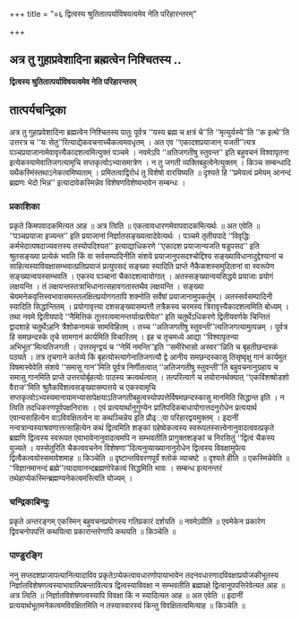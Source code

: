 +++
title = "०६ द्वित्वस्य श्रुतितात्पर्याविषयत्वमेव नेति परिहारन्तरम्"

+++


## अत्र तु गुहाप्रवेशादिना ब्रह्मत्वेन निश्चितस्य ..

**द्वित्वस्य श्रुतितात्पर्याविषयत्वमेव नेति परिहारन्तरम्**

## **तात्पर्यचन्द्रिका**

अत्र तु गुहाप्रवेशादिना ब्रह्मत्वेन निश्चितस्य पातुः पूर्वत्र ‘‘यस्य ब्रह्म च क्षत्रं चे’’ति ‘‘मृत्युर्यस्ये’’ति ‘‘क इत्थे’’ति उत्तरत्र च ‘‘यः सेतु’’रित्याद्येकवचनाच्चैकत्वमवधृतम् । अत एव ‘‘एकादशप्रयाजान् यजती’’त्यत्र पञ्चप्रयाजानामेवावृत्त्यैकादशत्वमित्युक्तं पञ्चमे । नवमेऽपि ‘‘अतिजगतीषु स्तुवन्त’’ इति बहुवचनं विश्वापृतना इत्येकस्यामेवातिजगत्यामृचि सप्तकृत्वोऽभ्यासमात्रेण । न तु जगती व्यक्तिबहुत्वेनेत्युक्तम् । किञ्च सम्बन्धादि यथैकस्मिंस्तथाऽनेकत्वमिष्यताम् । प्रमितत्वाद्विरोधं तु विशेषो वारयिष्यति ॥ दृश्यते हि ‘‘प्रमेयत्वं प्रमेयम् आनन्दं ब्रह्मणः भेदो भिन्न’’ इत्यादावेकस्मिन्नेव विशेषणविशेष्यभावेन सम्बन्धः ।

### **प्रकाशिका**

प्रकृते किमपवादकमित्यत आह ॥ अत्र त्विति ॥ एकत्वावधारणमेवापवादकमित्यर्थः ॥ अत एवेति ॥ ‘‘पञ्चप्रयाजा इज्यन्त’’ इति प्रयाजानां निर्ज्ञातसङ्ख्यत्वादेवेत्यर्थः । पञ्चमे तृतीयपादे ‘‘विवृद्धिः कर्मभेदात्पषदाज्यवत्तस्य तस्योपदिश्यत’’ इत्याद्याधिकरणे ‘‘एकादश प्रयाजान्यजति षडुपसद’’ इति श्रुतसङ्ख्या प्रत्येकं भवति किं वा सर्वसम्पादिनीति संशये प्रयाजानुपसदश्चोद्दिश्य सङ्ख्याविधानादुद्देश्यानां च साहित्यस्याविवक्षासम्भवात्प्रतिप्रयाजं प्रत्युपसदं सङ्ख्या स्यादिति प्राप्ते नैकैकशस्समुदितानां वा स्वरूपेण सङ्ख्यान्वयस्सम्भवति । एकस्य पञ्चानां चैकादशत्वायोगात् । अतस्सङ्ख्यान्वयसिद्धये प्रयाजाः प्रयोगं लक्षयन्ति । तं लक्षयन्तस्तत्राभिधानात्सहावगतास्तथैव लक्षयन्ति । सङ्ख्या चेयमनेकवृत्तिस्वभावासमस्तलक्षितप्रयोगगतापि शक्नोति सर्वेषां प्रयाजानामुपकर्तुम् । अतस्सर्वसम्पादिनी स्यादिति सिद्धान्तितम् । प्रयोगावृत्त्या दशसङ्ख्यासम्पत्तौ तत्रैकस्य चरमस्य त्रिरावृत्त्यैकादशत्वमिति बोध्यम् । तथा नवमे द्वितीयपादे ‘‘नैमित्तिकं तूत्तरत्वमानन्तर्यात्प्रतीयेत’’ इति चतुर्थेऽधिकरणे द्वितीयवर्णके चिन्तितं द्वादशाहे चतुर्थेऽहनि त्रैशोकनामकं सामविहितम् । तच्च ‘‘अतिजगतीषु स्तुवन्ती’’त्यतिजगत्यामुत्पन्नम् । पूर्वत्र हि समछन्दस्के तृचे सामगानं कार्यमिति विचारितम् । इह च तृचमध्ये आद्या ‘‘विश्वापृतन्या अभिभूत’’मित्यतिजगती । उत्तरमृग्द्वयं च ‘‘नेमिं नमन्ति’’इति ‘‘समीरेभासो अस्वर’’न्निति च बृहतीछन्दस्कं पठ्यते । तत्र तृचगाने कर्तव्ये किं बृहत्योस्त्यागेनातिजगत्यौ द्वे आनीय समछन्दस्कासु तिसृष्वृक्षु गानं कार्यमुत विषमास्वेवेति संशये ‘‘समासु गान’’मिति पूर्वत्र निर्णीतत्वात् ‘‘अतिजगतीषु स्तुवन्ती’’ति बहुवचनानुग्रहाय च समासु गानमिति प्राप्ते उत्तरयोर्बृहत्योः पाठस्य क्रत्वर्थत्वात् । तत्परित्यागे च तयोरानर्थक्यात् ‘‘एकविंशष्षोडशो वैराज’’मिति श्रुतैकविंशत्वसङ्ख्यासम्पत्तये च एकस्यामृचि सप्तकृत्वोऽभ्यस्यमानायामभ्यासापेक्षयाऽतिजगतीबहुत्वस्योपपत्तेर्विषमछन्दस्कासु मानमिति सिद्धान्त इति । न त्विति तदधिकरणपूर्वपक्षनिरासः । एवं प्रत्ययार्थानुगुण्येन प्रातिपदिकबाधायोगात्तदनुरोधेन प्रत्ययार्थ एवान्यसाहित्येन वाऽविवक्षितत्वेन वा कथञ्चिन्नेय इति प्रौढ््या परिहारद्वयमुक्तम् । इदानीं नन्वत्रान्यस्याश्रवणात्तत्साहित्येन कथं द्वित्वमिति शङ्कां ग्रहेष्वेकत्वस्य स्वरूपतस्सत्त्वेनानुवादत्ववत्प्रकृते ब्रह्मणि द्वित्वस्य स्वरूपत एवाभावेनानुवादत्वमपि न सम्भवतीति प्रागुक्तशङ्कां च निरसितुं ‘‘द्वित्वं चैकस्य युज्यते । यस्सेतुरिति चैकत्ववचनेन विशेषणा’’दित्यनुव्याख्यानानुरोधेन द्वित्वस्य विवक्षामुपेत्य द्वित्वैकत्वयोस्समावेशमाह ॥ किञ्चेति ॥ दृष्टान्तविवरणपूर्वं श्लोकं व्याचष्टे ॥ दृश्यते हीति ॥ एकस्मिन्नेवेति ॥ ‘‘विज्ञानमानन्दं ब्रह्मे’’त्यादावानन्दब्रह्मणोरेकत्वं सिद्धमिति भावः । सम्बन्ध इत्यनन्तरं तथेहाप्येकस्मिन्ब्रह्मण्यनेकत्वमस्त्विति योज्यम् ।

### **चन्द्रिकाबिन्दुः**

प्रकृते अन्तरङ्गम् एकस्मिन् बहुवचनप्रयोगस्य गतिप्रकारं दर्शयति ॥ नवमेऽपीति ॥ एवमेकेन प्रकारेण द्विवचनोपपत्तिं कथयित्वा प्रकारान्तरेणापि कथयति ॥ किञ्चेति ॥

### **पाण्डुरङ्गि**

ननु सप्तदशप्राजापत्यानित्यादाविव प्रकृतेऽप्येकत्वावधारणोपायाभावेन तदनवधारणादविवक्षाप्रयोजकीभूतस्य निर्ज्ञातविशेषणत्वस्याभावात्पिबन्तावित्यत्र द्वित्वस्याविवक्षा न सम्भवतीति ब्रह्मपक्षे द्वित्वानुपपत्तिरेवेत्यत आह ॥ अत्र त्विति ॥ निर्ज्ञातविशेषणत्वस्यापि विवक्षा किं न स्यादित्यत आह ॥ अत एवेति ॥ इदानीं प्रत्ययार्थभूतमनेकत्वमविवक्षितमिति न तस्यास्वारस्यं किन्तु विवक्षितत्वमित्याह ॥ किञ्चेति ॥

